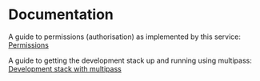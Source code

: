 # Documentation

A guide to permissions (authorisation) as implemented by this service:
[Permissions](permissions.md)

A guide to getting the development stack up and running using multipass:
[Development stack with multipass](dev_multipass.md)
